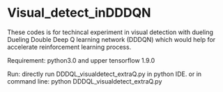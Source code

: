 # Visual_detect_inDDDQN

These codes is for techincal experiment in visual detection with dueling Dueling Double Deep Q learning network (DDDQN) which would help for accelerate reinforcement learning process.

Requirement:
python3.0 and upper
tensorflow 1.9.0

Run:
directly run DDDQL_visualdetect_extraQ.py in python IDE.
or in command line:
python DDDQL_visualdetect_extraQ.py


